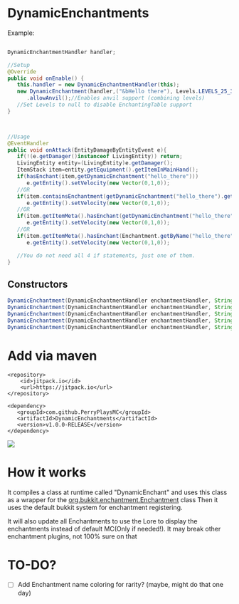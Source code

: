 # DynamicEnchantments

Example:
```java

DynamicEnchantmentHandler handler;

//Setup
@Override
public void onEnable() {
   this.handler = new DynamicEnchantmentHandler(this);
   new DynamicEnchantment(handler,("&bHello there"), Levels.LEVELS_25_30, 5, 1)
      .allowAnvil();//Enables anvil support (combining levels)
   //Set Levels to null to disable EnchantingTable support
}



//Usage
@EventHandler 
public void onAttack(EntityDamageByEntityEvent e){
   if(!(e.getDamager()instanceof LivingEntity)) return;
   LivingEntity entity=(LivingEntity)e.getDamager();
   ItemStack item=entity.getEquipment().getItemInMainHand();
   if(hasEnchant(item,getDynamicEnchantment("hello_there")))
      e.getEntity().setVelocity(new Vector(0,1,0));
   //OR
   if(item.containsEnchantment(getDynamicEnchantment("hello_there").getEnchantment()))
      e.getEntity().setVelocity(new Vector(0,1,0));
   //OR
   if(item.getItemMeta().hasEnchant(getDynamicEnchantment("hello_there").getEnchantment()))
      e.getEntity().setVelocity(new Vector(0,1,0));
   //OR
   if(item.getItemMeta().hasEnchant(Enchantment.getByName("hello_there")))
      e.getEntity().setVelocity(new Vector(0,1,0));

   //You do not need all 4 if statements, just one of them.
}


```

## Constructors

```java
DynamicEnchantment(DynamicEnchantmentHandler enchantmentHandler, String name, int maxLevel, float chance, Enchantment... conflicts)
DynamicEnchantment(DynamicEnchantmentHandler enchantmentHandler, String name, Levels levels, int maxLevel, float chance, Enchantment... conflicts)
DynamicEnchantment(DynamicEnchantmentHandler enchantmentHandler, String name, Levels levels, int maxLevel, float chance, EnchantTarget target, Enchantment... conflicts)
DynamicEnchantment(DynamicEnchantmentHandler enchantmentHandler, String name, Levels levels, int maxLevel, float chance, EnchantTarget target, boolean isTreasure, Enchantment... conflicts)
DynamicEnchantment(DynamicEnchantmentHandler enchantmentHandler, String name, Levels levels, int maxLevel, float chance, EnchantTarget target, boolean isTreasure, boolean isCursed, Enchantment... conflicts)
```

# Add via maven
```maven
<repository>
    <id>jitpack.io</id>
    <url>https://jitpack.io</url>
</repository>

<dependency>
   <groupId>com.github.PerryPlaysMC</groupId>
   <artifactId>DynamicEnchantments</artifactId>
   <version>v1.0.0-RELEASE</version>
</dependency>
 ```
[![](https://jitpack.io/v/PerryPlaysMC/DynamicEnchantments.svg)](https://jitpack.io/#PerryPlaysMC/DynamicEnchantments)

# How it works
It compiles a class at runtime called "DynamicEnchant" and uses this class as a wrapper for the [org.bukkit.enchantment.Enchantment](https://hub.spigotmc.org/javadocs/bukkit/org/bukkit/enchantments/Enchantment.html) class
Then it uses the default bukkit system for enchantment registering.

It will also update all Enchantments to use the Lore to display the enchantments instead of default MC(Only if needed!). It may break other enchantment plugins, not 100% sure on that


# TO-DO?
- [ ] Add Enchantment name coloring for rarity? (maybe, might do that one day)
